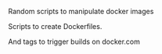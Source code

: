Random scripts to manipulate docker images

Scripts to create Dockerfiles.

And tags to trigger builds on docker.com
